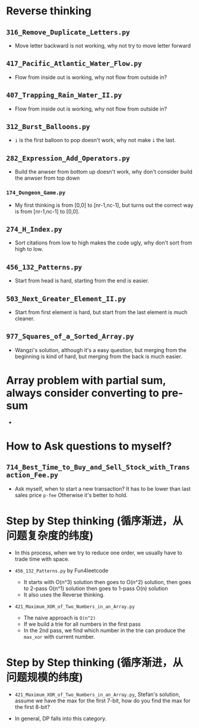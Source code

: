 
# Reverse thinking

## `316_Remove_Duplicate_Letters.py`

* Move letter backward is not working, why not try to move letter forward

## `417_Pacific_Atlantic_Water_Flow.py`

* Flow from inside out is working, why not flow from outside in?

## `407_Trapping_Rain_Water_II.py`

* Flow from inside out is working, why not flow from outside in?

## `312_Burst_Balloons.py`

* `i` is the first balloon to pop doesn't work, why not make `i` the last.

## `282_Expression_Add_Operators.py`

* Build the anwser from bottom up doesn't work, why don't consider
  build the anwser from top down

### `174_Dungeon_Game.py`

* My first thinking is from [0,0] to [nr-1,nc-1], but turns out the correct way is
  from [nr-1,nc-1] to [0,0].

## `274_H_Index.py`

* Sort citations from low to high makes the code ugly, why don't sort from high to low.

## `456_132_Patterns.py`

* Start from head is hard, starting from the end is easier.

## `503_Next_Greater_Element_II.py`

* Start from first element is hard, but start from the last element is much cleaner.

## `977_Squares_of_a_Sorted_Array.py`

* Wangzi's solution, although it's a easy question, but
  merging from the beginning is kind of hard, but merging from the back is much easier.

# Array problem with partial sum, always consider converting to pre-sum

*

# How to Ask questions to myself?

## `714_Best_Time_to_Buy_and_Sell_Stock_with_Transaction_Fee.py`
* Ask myself, when to start a new transaction? It has to be lower than last sales price `p-fee`
  Otherwise it's better to hold.

# Step by Step thinking (循序渐进，从问题复杂度的纬度)

* In this process, when we try to reduce one order, we usually have to trade time with space.

* `456_132_Patterns.py` by Fun4leetcode
    * It starts with O(n^3) solution then goes to O(n^2) solution, then goes to 2-pass O(n^1) solution
      then goes to 1-pass O(n) solution
    * It also uses the Reverse thinking.

* `421_Maximum_XOR_of_Two_Numbers_in_an_Array.py`
    * The naive approach is `O(n^2)`
    * If we build a trie for all numbers in the first pass
    * In the 2nd pass, we find which number in the trie can produce the `max_xor` with current number.

# Step by Step thinking (循序渐进，从问题规模的纬度)

* `421_Maximum_XOR_of_Two_Numbers_in_an_Array.py`, Stefan's solution, assume we have
  the max for the first 7-bit, how do you find the max for the first 8-bit?

* In general, DP falls into this category.
